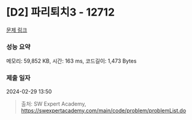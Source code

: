 # [D2] 파리퇴치3 - 12712 

[문제 링크](https://swexpertacademy.com/main/code/problem/problemDetail.do?contestProbId=AXuARWAqDkQDFARa) 

### 성능 요약

메모리: 59,852 KB, 시간: 163 ms, 코드길이: 1,473 Bytes

### 제출 일자

2024-02-29 13:50



> 출처: SW Expert Academy, https://swexpertacademy.com/main/code/problem/problemList.do